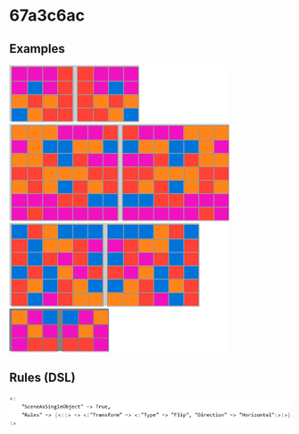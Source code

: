 # 67a3c6ac

## Examples

![ARC examples for 67a3c6ac](examples.png?raw=true)

## Rules (DSL)

![DSL rules for 67a3c6ac](rules.png?raw=true)

